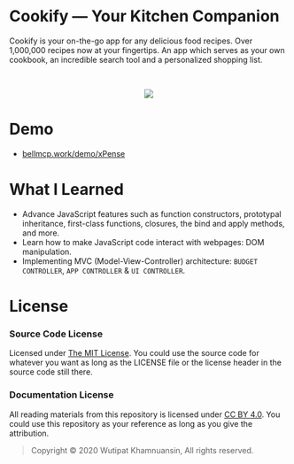 # Cookify — Your Kitchen Companion
Cookify is your on-the-go app for any delicious food recipes. Over 1,000,000 recipes now at your fingertips. An app which serves as your own cookbook, an incredible search tool and a personalized shopping list.

<br>
<p align="center">
  <img src="https://bellmcp.work/img/Projects_xPense.jpg" />
</p>

# Demo

* [bellmcp.work/demo/xPense](https://bellmcp.work/demo/xPense)

# What I Learned

* Advance JavaScript features such as function constructors, prototypal inheritance, first-class functions, closures, the bind and apply methods, and more. 
* Learn how to make JavaScript code interact with webpages: DOM manipulation.
* Implementing MVC (Model-View-Controller) architecture: `BUDGET CONTROLLER`, `APP CONTROLLER` & `UI CONTROLLER`.

# License

### Source Code License

Licensed under [The MIT License](https://github.com/bellmcp/4-Digit-Calculator/blob/master/LICENSE). You could use the source code for whatever you want as long as the LICENSE file or the license header in the source code still there.

### Documentation License

All reading materials from this repository is licensed under [CC BY 4.0](https://creativecommons.org/licenses/by/4.0/). You could use this repository as your reference as long as you give the attribution.

> Copyright © 2020 Wutipat Khamnuansin, All rights reserved.
